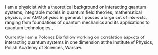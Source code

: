 I am a physicist with a theoretical background on interacting quantum systems, integrable models in quantum field theories, mathematical physics, and AMO physics in general.
I posses a large set of interests, ranging from foundations of quantum mechanics and its applications to quantum technologies,,

Currently I am a Polonez Bis fellow working on correlation aspects of interacting quantum systems in one dimension at the Institute of Physics, Polish Academy of Sciences, Warsaw.
